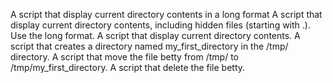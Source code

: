 A script that display current directory contents in a long format
A script that display current directory contents, including hidden files (starting with .). Use the long format.
A script that display current directory contents.
A script that creates a directory named my_first_directory in the /tmp/ directory.
A script that move the file betty from /tmp/ to /tmp/my_first_directory.
A script that delete the file betty.
